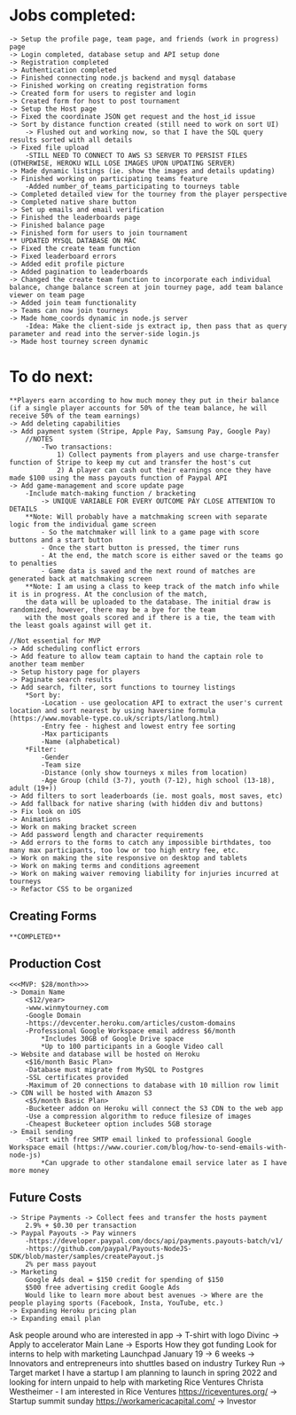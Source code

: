 # Jobs completed:
    -> Setup the profile page, team page, and friends (work in progress) page
    -> Login completed, database setup and API setup done
    -> Registration completed
    -> Authentication completed
    -> Finished connecting node.js backend and mysql database
    -> Finished working on creating registration forms
    -> Created form for users to register and login
    -> Created form for host to post tournament
    -> Setup the Host page
    -> Fixed the coordinate JSON get request and the host_id issue
    -> Sort by distance function created (still need to work on sort UI)
        -> Flushed out and working now, so that I have the SQL query results sorted with all details
    -> Fixed file upload
        -STILL NEED TO CONNECT TO AWS S3 SERVER TO PERSIST FILES (OTHERWISE, HEROKU WILL LOSE IMAGES UPON UPDATING SERVER)
    -> Made dynamic listings (ie. show the images and details updating)
    -> Finished working on participating teams feature
        -Added number_of_teams_participating to tourneys table
    -> Completed detailed view for the tourney from the player perspective
    -> Completed native share button
    -> Set up emails and email verification
    -> Finished the leaderboards page
    -> Finished balance page
    -> Finished form for users to join tournament
    ** UPDATED MYSQL DATABASE ON MAC
    -> Fixed the create team function
    -> Fixed leaderboard errors
    -> Added edit profile picture
    -> Added pagination to leaderboards
    -> Changed the create team function to incorporate each individual balance, change balance screen at join tourney page, add team balance viewer on team page
    -> Added join team functionality
    -> Teams can now join tourneys
    -> Made home_coords dynamic in node.js server
        -Idea: Make the client-side js extract ip, then pass that as query parameter and read into the server-side login.js
    -> Made host tourney screen dynamic

# To do next:
    **Players earn according to how much money they put in their balance (if a single player accounts for 50% of the team balance, he will receive 50% of the team earnings)
    -> Add deleting capabilities
    -> Add payment system (Stripe, Apple Pay, Samsung Pay, Google Pay)
        //NOTES
            -Two transactions:
                1) Collect payments from players and use charge-transfer function of Stripe to keep my cut and transfer the host's cut
                2) A player can cash out their earnings once they have made $100 using the mass payouts function of Paypal API
    -> Add game-management and score update page
        -Include match-making function / bracketing
            -> UNIQUE VARIABLE FOR EVERY OUTCOME PAY CLOSE ATTENTION TO DETAILS
        **Note: Will probably have a matchmaking screen with separate logic from the individual game screen
            - So the matchmaker will link to a game page with score buttons and a start button
            - Once the start button is pressed, the timer runs
            - At the end, the match score is either saved or the teams go to penalties
            - Game data is saved and the next round of matches are generated back at matchmaking screen
        **Note: I am using a class to keep track of the match info while it is in progress. At the conclusion of the match,
        the data will be uploaded to the database. The initial draw is randomized, however, there may be a bye for the team
        with the most goals scored and if there is a tie, the team with the least goals against will get it.

    //Not essential for MVP
    -> Add scheduling conflict errors
    -> Add feature to allow team captain to hand the captain role to another team member
    -> Setup history page for players
    -> Paginate search results
    -> Add search, filter, sort functions to tourney listings
        *Sort by:
            -Location - use geolocation API to extract the user's current location and sort nearest by using haversine formula (https://www.movable-type.co.uk/scripts/latlong.html)
            -Entry fee - highest and lowest entry fee sorting
            -Max participants
            -Name (alphabetical)
        *Filter:
            -Gender
            -Team size
            -Distance (only show tourneys x miles from location)
            -Age Group (child (3-7), youth (7-12), high school (13-18),  adult (19+))
    -> Add filters to sort leaderboards (ie. most goals, most saves, etc)
    -> Add fallback for native sharing (with hidden div and buttons)
    -> Fix look on iOS
    -> Animations
    -> Work on making bracket screen
    -> Add password length and character requirements
    -> Add errors to the forms to catch any impossible birthdates, too many max participants, too low or too high entry fee, etc.
    -> Work on making the site responsive on desktop and tablets
    -> Work on making terms and conditions agreement
    -> Work on making waiver removing liability for injuries incurred at tourneys
    -> Refactor CSS to be organized

## Creating Forms
    **COMPLETED**

## Production Cost
    <<<MVP: $28/month>>>
    -> Domain Name
        <$12/year>
        -www.winmytourney.com
        -Google Domain
        -https://devcenter.heroku.com/articles/custom-domains
        -Professional Google Workspace email address $6/month
            *Includes 30GB of Google Drive space
            *Up to 100 participants in a Google Video call
    -> Website and database will be hosted on Heroku
        <$16/month Basic Plan>
        -Database must migrate from MySQL to Postgres
        -SSL certificates provided
        -Maximum of 20 connections to database with 10 million row limit
    -> CDN will be hosted with Amazon S3
        <$5/month Basic Plan>
        -Bucketeer addon on Heroku will connect the S3 CDN to the web app
        -Use a compression algorithm to reduce filesize of images
        -Cheapest Bucketeer option includes 5GB storage
    -> Email sending
        -Start with free SMTP email linked to professional Google Workspace email (https://www.courier.com/blog/how-to-send-emails-with-node-js)
            *Can upgrade to other standalone email service later as I have more money

## Future Costs
    -> Stripe Payments -> Collect fees and transfer the hosts payment
        2.9% + $0.30 per transaction
    -> Paypal Payouts -> Pay winners
        -https://developer.paypal.com/docs/api/payments.payouts-batch/v1/
        -https://github.com/paypal/Payouts-NodeJS-SDK/blob/master/samples/createPayout.js
        2% per mass payout
    -> Marketing
        Google Ads deal = $150 credit for spending of $150
        $500 free advertising credit Google Ads
        Would like to learn more about best avenues -> Where are the people playing sports (Facebook, Insta, YouTube, etc.)
    -> Expanding Heroku pricing plan
    -> Expanding email plan

Ask people around who are interested in app -> T-shirt with logo
Divinc -> Apply to accelerator
Main Lane -> Esports How they got funding
Look for interns to help with marketing
Launchpad January 19 -> 6 weeks -> Innovators and entrepreneurs into shuttles based on industry
Turkey Run -> Target market
I have a startup I am planning to launch in spring 2022 and looking for intern unpaid to help with marketing
Rice Ventures Christa Westheimer - I am interested in Rice Ventures https://riceventures.org/ -> Startup summit sunday
https://workamericacapital.com/ -> Investor